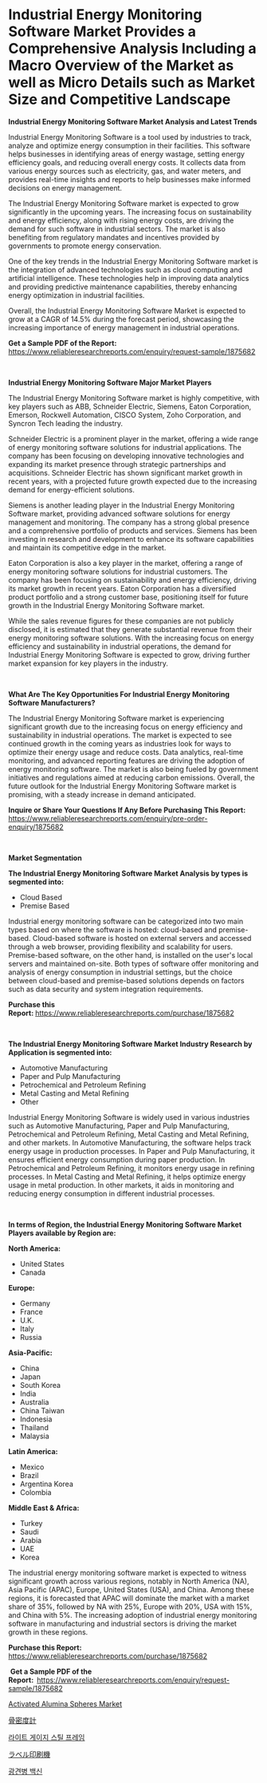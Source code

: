 <p><h1>Industrial Energy Monitoring Software Market Provides a Comprehensive Analysis Including a Macro Overview of the Market as well as Micro Details such as Market Size and Competitive Landscape</h1></p><p><strong>Industrial Energy Monitoring Software Market Analysis and Latest Trends</strong></p>
<p><p>Industrial Energy Monitoring Software is a tool used by industries to track, analyze and optimize energy consumption in their facilities. This software helps businesses in identifying areas of energy wastage, setting energy efficiency goals, and reducing overall energy costs. It collects data from various energy sources such as electricity, gas, and water meters, and provides real-time insights and reports to help businesses make informed decisions on energy management.</p><p>The Industrial Energy Monitoring Software market is expected to grow significantly in the upcoming years. The increasing focus on sustainability and energy efficiency, along with rising energy costs, are driving the demand for such software in industrial sectors. The market is also benefiting from regulatory mandates and incentives provided by governments to promote energy conservation.</p><p>One of the key trends in the Industrial Energy Monitoring Software market is the integration of advanced technologies such as cloud computing and artificial intelligence. These technologies help in improving data analytics and providing predictive maintenance capabilities, thereby enhancing energy optimization in industrial facilities.</p><p>Overall, the Industrial Energy Monitoring Software Market is expected to grow at a CAGR of 14.5% during the forecast period, showcasing the increasing importance of energy management in industrial operations.</p></p>
<p><strong>Get a Sample PDF of the Report:&nbsp;</strong> <a href="https://www.reliableresearchreports.com/enquiry/request-sample/1875682">https://www.reliableresearchreports.com/enquiry/request-sample/1875682</a></p>
<p>&nbsp;</p>
<p><strong>Industrial Energy Monitoring Software Major Market Players</strong></p>
<p><p>The Industrial Energy Monitoring Software market is highly competitive, with key players such as ABB, Schneider Electric, Siemens, Eaton Corporation, Emerson, Rockwell Automation, CISCO System, Zoho Corporation, and Syncron Tech leading the industry. </p><p>Schneider Electric is a prominent player in the market, offering a wide range of energy monitoring software solutions for industrial applications. The company has been focusing on developing innovative technologies and expanding its market presence through strategic partnerships and acquisitions. Schneider Electric has shown significant market growth in recent years, with a projected future growth expected due to the increasing demand for energy-efficient solutions.</p><p>Siemens is another leading player in the Industrial Energy Monitoring Software market, providing advanced software solutions for energy management and monitoring. The company has a strong global presence and a comprehensive portfolio of products and services. Siemens has been investing in research and development to enhance its software capabilities and maintain its competitive edge in the market.</p><p>Eaton Corporation is also a key player in the market, offering a range of energy monitoring software solutions for industrial customers. The company has been focusing on sustainability and energy efficiency, driving its market growth in recent years. Eaton Corporation has a diversified product portfolio and a strong customer base, positioning itself for future growth in the Industrial Energy Monitoring Software market.</p><p>While the sales revenue figures for these companies are not publicly disclosed, it is estimated that they generate substantial revenue from their energy monitoring software solutions. With the increasing focus on energy efficiency and sustainability in industrial operations, the demand for Industrial Energy Monitoring Software is expected to grow, driving further market expansion for key players in the industry.</p></p>
<p>&nbsp;</p>
<p><strong>What Are The Key Opportunities For Industrial Energy Monitoring Software Manufacturers?</strong></p>
<p><p>The Industrial Energy Monitoring Software market is experiencing significant growth due to the increasing focus on energy efficiency and sustainability in industrial operations. The market is expected to see continued growth in the coming years as industries look for ways to optimize their energy usage and reduce costs. Data analytics, real-time monitoring, and advanced reporting features are driving the adoption of energy monitoring software. The market is also being fueled by government initiatives and regulations aimed at reducing carbon emissions. Overall, the future outlook for the Industrial Energy Monitoring Software market is promising, with a steady increase in demand anticipated.</p></p>
<p><strong>Inquire or Share Your Questions If Any Before Purchasing This Report:</strong> <a href="https://www.reliableresearchreports.com/enquiry/pre-order-enquiry/1875682">https://www.reliableresearchreports.com/enquiry/pre-order-enquiry/1875682</a></p>
<p>&nbsp;</p>
<p><strong>Market Segmentation</strong></p>
<p><strong>The Industrial Energy Monitoring Software Market Analysis by types is segmented into:</strong></p>
<p><ul><li>Cloud Based</li><li>Premise Based</li></ul></p>
<p><p>Industrial energy monitoring software can be categorized into two main types based on where the software is hosted: cloud-based and premise-based. Cloud-based software is hosted on external servers and accessed through a web browser, providing flexibility and scalability for users. Premise-based software, on the other hand, is installed on the user's local servers and maintained on-site. Both types of software offer monitoring and analysis of energy consumption in industrial settings, but the choice between cloud-based and premise-based solutions depends on factors such as data security and system integration requirements.</p></p>
<p><strong>Purchase this Report:&nbsp;</strong><a href="https://www.reliableresearchreports.com/purchase/1875682">https://www.reliableresearchreports.com/purchase/1875682</a></p>
<p>&nbsp;</p>
<p><strong>The Industrial Energy Monitoring Software Market Industry Research by Application is segmented into:</strong></p>
<p><ul><li>Automotive Manufacturing</li><li>Paper and Pulp Manufacturing</li><li>Petrochemical and Petroleum Refining</li><li>Metal Casting and Metal Refining</li><li>Other</li></ul></p>
<p><p>Industrial Energy Monitoring Software is widely used in various industries such as Automotive Manufacturing, Paper and Pulp Manufacturing, Petrochemical and Petroleum Refining, Metal Casting and Metal Refining, and other markets. In Automotive Manufacturing, the software helps track energy usage in production processes. In Paper and Pulp Manufacturing, it ensures efficient energy consumption during paper production. In Petrochemical and Petroleum Refining, it monitors energy usage in refining processes. In Metal Casting and Metal Refining, it helps optimize energy usage in metal production. In other markets, it aids in monitoring and reducing energy consumption in different industrial processes.</p></p>
<p>&nbsp;</p>
<p><strong>In terms of Region, the Industrial Energy Monitoring Software Market Players available by Region are:</strong></p>
<p>
    <p> <strong> North America: </strong>
        <ul>
            <li>United States</li>
            <li>Canada</li>
        </ul>
        </p> 
    <p> <strong> Europe: </strong>
        <ul>
            <li>Germany</li>
            <li>France</li>
            <li>U.K.</li>
            <li>Italy</li>
            <li>Russia</li>
        </ul>
        </p> 
    <p> <strong> Asia-Pacific: </strong>
        <ul>
            <li>China</li>
            <li>Japan</li>
            <li>South Korea</li>
            <li>India</li>
            <li>Australia</li>
            <li>China Taiwan</li>
            <li>Indonesia</li>
            <li>Thailand</li>
            <li>Malaysia</li>
        </ul>
        </p> 
    <p> <strong> Latin America: </strong>
        <ul>
            <li>Mexico</li>
            <li>Brazil</li>
            <li>Argentina Korea</li>
            <li>Colombia</li>
        </ul>
        </p> 
    <p> <strong> Middle East & Africa: </strong>
        <ul>
            <li>Turkey</li>
            <li>Saudi</li>
            <li>Arabia</li>
            <li>UAE</li>
            <li>Korea</li>
        </ul>
    </p>
    </p>
<p><p>The industrial energy monitoring software market is expected to witness significant growth across various regions, notably in North America (NA), Asia Pacific (APAC), Europe, United States (USA), and China. Among these regions, it is forecasted that APAC will dominate the market with a market share of 35%, followed by NA with 25%, Europe with 20%, USA with 15%, and China with 5%. The increasing adoption of industrial energy monitoring software in manufacturing and industrial sectors is driving the market growth in these regions.</p></p>
<p><strong>Purchase this Report: </strong><a href="https://www.reliableresearchreports.com/purchase/1875682">https://www.reliableresearchreports.com/purchase/1875682</a></p>
<p>&nbsp;<strong>Get a Sample PDF of the Report:&nbsp;&nbsp;</strong><a href="https://www.reliableresearchreports.com/enquiry/request-sample/1875682">https://www.reliableresearchreports.com/enquiry/request-sample/1875682</a></p>
<p><strong></strong></p>
<p><p><a href="https://view.publitas.com/reportprime-1/activated-alumina-spheres-market-size-growing-and-forecasted-for-period-from-2024-2031-and-provides-complete-market-analysis-of-this-market/">Activated Alumina Spheres Market</a></p><p><a href="https://medium.com/@yvettelesch/%E9%AA%A8%E5%AF%86%E5%BA%A6%E8%A8%88%E5%B8%82%E5%A0%B4%E5%88%86%E6%9E%90-%E3%81%9D%E3%81%AEcagr-%E5%B8%82%E5%A0%B4%E3%82%BB%E3%82%B0%E3%83%A1%E3%83%B3%E3%83%86%E3%83%BC%E3%82%B7%E3%83%A7%E3%83%B3-%E3%81%8A%E3%82%88%E3%81%B3%E3%82%B0%E3%83%AD%E3%83%BC%E3%83%90%E3%83%AB%E7%94%A3%E6%A5%AD%E6%A6%82%E8%A6%81-4418b30705cc">骨密度計</a></p><p><a href="https://medium.com/@josephweaver29/%EA%B2%BD%EB%9F%89%EA%B0%95%EC%B2%A0-%ED%94%84%EB%A0%88%EC%9E%84-%EC%8B%9C%EC%9E%A5-%EC%A1%B0%EC%82%AC-%EB%B3%B4%EA%B3%A0%EC%84%9C-%EA%B7%B8-%EC%97%AD%EC%82%AC-%EB%B0%8F-2031%EB%85%84%EA%B9%8C%EC%A7%80%EC%9D%98-%EC%98%88%EC%B8%A1-bf8b4b32f951">라이트 게이지 스틸 프레임</a></p><p><a href="https://medium.com/@andmartmello/%E3%83%A9%E3%83%99%E3%83%AB%E5%8D%B0%E5%88%B7%E6%A9%9F%E3%81%AE%E5%B8%82%E5%A0%B4%E8%A6%8F%E6%A8%A1-%E5%B8%82%E5%A0%B4%E5%8B%95%E5%90%91%E3%81%A8%E5%B8%82%E5%A0%B4%E4%BA%88%E6%B8%AC-2024%E5%B9%B4%E3%81%8B%E3%82%892031%E5%B9%B4-6fa7d15d2379">ラベル印刷機</a></p><p><a href="https://medium.com/@josephweaver29/2024-2031%EB%85%84-%EA%B8%B0%EA%B0%84-%EB%8F%99%EC%95%88-%EC%98%88%EC%B8%A1%EB%90%9C-%EA%B4%91%EA%B2%AC%EB%B3%91-%EB%B0%B1%EC%8B%A0-%EC%8B%9C%EC%9E%A5-%EB%8F%99%ED%96%A5-%EB%B0%8F-%EC%8B%9C%EC%9E%A5-%EB%B6%84%EC%84%9D-a889f4c510e5">광견병 백신</a></p></p>